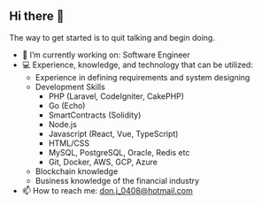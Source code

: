 ## Hi there 👋

The way to get started is to quit talking and begin doing.

- 🔭 I’m currently working on: Software Engineer
- 💻 Experience, knowledge, and technology that can be utilized: 
  - Experience in defining requirements and system designing
  - Development Skills
    - PHP (Laravel, CodeIgniter, CakePHP)
    - Go (Echo)
    - SmartContracts (Solidity)
    - Node.js
    - Javascript (React, Vue, TypeScript)
    - HTML/CSS
    - MySQL, PostgreSQL, Oracle, Redis etc
    - Git, Docker, AWS, GCP, Azure
  - Blockchain knowledge
  - Business knowledge of the financial industry
- 📫 How to reach me: don.j_0408@hotmail.com

